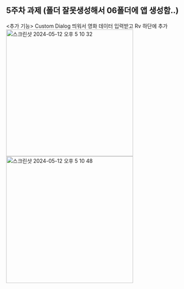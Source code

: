 5주차 과제 (폴더 잘못생성해서 06폴더에 앱 생성함..)
------

<추가 기능> Custom Dialog 띄워서 영화 데이터 입력받고 Rv 하단에 추가
<img width="344" alt="스크린샷 2024-05-12 오후 5 10 32" src="https://github.com/DEPthes/3rd-Android-BeomJoon/assets/37996727/b559f24c-54d2-4dfa-b563-cfff9607a6ad">
<img width="344" alt="스크린샷 2024-05-12 오후 5 10 48" src="https://github.com/DEPthes/3rd-Android-BeomJoon/assets/37996727/bed47e1c-9ad7-4ad8-a509-27a4e3e6db31">

